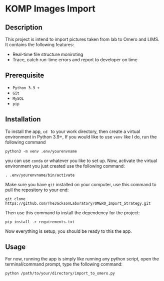  # KOMP Images Import

## Description

This project is intend to import pictures taken from lab to Omero and LIMS. It contains the following features:

- Real-time file structure moniroting
- Trace, catch run-time errors and report to developer on time


## Prerequisite
- `Python 3.9 +`
- `Git`
- `MySQL `
- `pip`

## Installation

To install the app, `cd ` to your work directory, then create a virtual environment in Python 3.9+, If you would like to use `venv` like I do, run the following command

```
python3 -m venv .env/yourenvname
```

you can use `conda` or whatever you like to set up. 
Now, activate the virtual environment you just created use the following command:

```
. .env/yourenvname/bin/activate
```
Make sure you have `git` installed on your computer, use this command to pull the repository to your end:

```
git clone https://github.com/TheJacksonLaboratory/OMERO_Import_Strategy.git
```

Then use this command to install the dependency for the project:

```
pip install -r requirements.txt
```
Now everything is setup, you should be ready to this the app. 

## Usage

For now, running the app is simply like running any python script, open the terminal/command prompt, type the following command:

```
python /path/to/your/directory/import_to_omero.py
```



